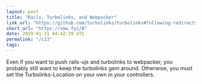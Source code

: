 ```yaml
---
layout: post
title: "Rails, Turbolinks, and Webpacker"
link_url: "https://github.com/turbolinks/turbolinks#following-redirects"
short_url: "https://smw.fyi/B"
date: 2019-01-31 04:42:39 UTC
permalink: "/s13"
tags:
---
```

Even if you want to push rails-ujs and turbolinks to webpacker, you probably still want to keep the turbolinks gem around. Otherwise, you must set the Turbolinks-Location on your own in your controllers.
